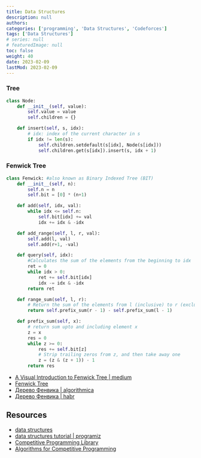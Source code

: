 ```yaml
---
title: Data Structures
description: null
authors:
categories: ['programming', 'Data Structures', 'Codeforces']
tags: ['Data Structures']
# series: null
# featuredImage: null
toc: false
weight: 40
date: 2023-02-09
lastMod: 2023-02-09
---
```



### Tree

```python
class Node:
    def __init__(self, value):
        self.value = value
        self.children = {}

    def insert(self, s, idx):
        # idx: index of the current character in s
        if idx != len(s):
            self.children.setdefault(s[idx], Node(s[idx]))
            self.children.get(s[idx]).insert(s, idx + 1)
```

### Fenwick Tree

```python
class Fenwick: #also known as Binary Indexed Tree (BIT)
    def __init__(self, n):
        self.n = n
        self.bit = [0] * (n+1)

    def add(self, idx, val):
        while idx <= self.n:
            self.bit[idx] += val
            idx += idx & -idx

    def add_range(self, l, r, val):
        self.add(l, val)
        self.add(r+1, -val)

    def query(self, idx):
        #Calculates the sum of the elements from the beginning to idx
        ret = 0
        while idx > 0:
            ret += self.bit[idx]
            idx -= idx & -idx
        return ret

    def range_sum(self, l, r):
        # Return the sum of the elements from l (inclusive) to r (exclusive)
        return self.prefix_sum(r - 1) - self.prefix_sum(l - 1)

    def prefix_sum(self, x):
        # return sum upto and including element x
        z = x
        res = 0
        while z >= 0:
            res += self.bit[z]
            # Strip trailing zeros from z, and then take away one
            z = (z & (z + 1)) - 1
        return res
```

- [A Visual Introduction to Fenwick Tree | medium](https://medium.com/carpanese/a-visual-introduction-to-fenwick-tree-89b82cac5b3c)
- [Fenwick Tree](https://cp-algorithms.com/data_structures/fenwick.html)
- [Дерево Фенвика | algorithmica](https://ru.algorithmica.org/cs/range-queries/fenwick/)
- [Дерево Фенвика | habr](https://habr.com/ru/post/112828/)

## Resources

- [data structures](https://github.com/OpenGenus/cosmos)
- [data structures tutorial | programiz](https://www.programiz.com/dsa/algorithm)
- [Competitive Programming Library](https://github.com/cheran-senthil/PyRival)
- [Algorithms for Competitive Programming](https://cp-algorithms.com/)
